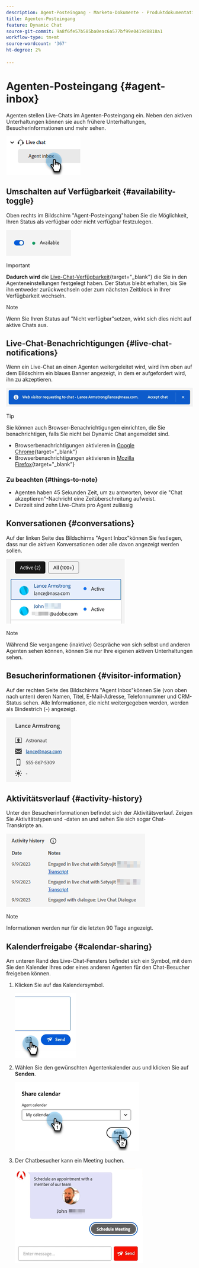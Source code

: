 ```yaml
---
description: Agent-Posteingang - Marketo-Dokumente - Produktdokumentation
title: Agenten-Posteingang
feature: Dynamic Chat
source-git-commit: 9a8f6fe57b585ba0eac6a577bf99e0419d8818a1
workflow-type: tm+mt
source-wordcount: '367'
ht-degree: 2%

---
```


# Agenten-Posteingang {#agent-inbox}

Agenten stellen Live-Chats im Agenten-Posteingang ein. Neben den aktiven Unterhaltungen können sie auch frühere Unterhaltungen, Besucherinformationen und mehr sehen.

![](assets/agent-inbox-1.png)

## Umschalten auf Verfügbarkeit {#availability-toggle}

Oben rechts im Bildschirm &quot;Agent-Posteingang&quot;haben Sie die Möglichkeit, Ihren Status als verfügbar oder nicht verfügbar festzulegen.

![](assets/agent-inbox-2.png)

>[!IMPORTANT]
>
>**Dadurch wird** die [Live-Chat-Verfügbarkeit](/help/marketo/product-docs/demand-generation/dynamic-chat/setup-and-configuration/agent-settings.md#live-chat-availability){target="_blank"} die Sie in den Agenteneinstellungen festgelegt haben. Der Status bleibt erhalten, bis Sie ihn entweder zurückwechseln oder zum nächsten Zeitblock in Ihrer Verfügbarkeit wechseln.

>[!NOTE]
>
>Wenn Sie Ihren Status auf &quot;Nicht verfügbar&quot;setzen, wirkt sich dies nicht auf aktive Chats aus.

## Live-Chat-Benachrichtigungen {#live-chat-notifications}

Wenn ein Live-Chat an einen Agenten weitergeleitet wird, wird ihm oben auf dem Bildschirm ein blaues Banner angezeigt, in dem er aufgefordert wird, ihn zu akzeptieren.

![](assets/agent-inbox-3.png)

>[!TIP]
>
>Sie können auch Browser-Benachrichtigungen einrichten, die Sie benachrichtigen, falls Sie nicht bei Dynamic Chat angemeldet sind.
>
>* Browserbenachrichtigungen aktivieren in [Google Chrome](https://support.google.com/chrome/answer/3220216?hl=en&amp;co=GENIE.Platform%3DDesktop){target="_blank"}
>* Browserbenachrichtigungen aktivieren in [Mozilla Firefox](https://support.mozilla.org/en-US/kb/push-notifications-firefox){target="_blank"}

### Zu beachten {#things-to-note}

* Agenten haben 45 Sekunden Zeit, um zu antworten, bevor die &quot;Chat akzeptieren&quot;-Nachricht eine Zeitüberschreitung aufweist.
* Derzeit sind zehn Live-Chats pro Agent zulässig

## Konversationen {#conversations}

Auf der linken Seite des Bildschirms &quot;Agent Inbox&quot;können Sie festlegen, dass nur die aktiven Konversationen oder alle davon angezeigt werden sollen.

![](assets/agent-inbox-4.png)

>[!NOTE]
>
>Während Sie vergangene (inaktive) Gespräche von sich selbst und anderen Agenten sehen können, können Sie nur Ihre eigenen aktiven Unterhaltungen sehen.

## Besucherinformationen {#visitor-information}

Auf der rechten Seite des Bildschirms &quot;Agent Inbox&quot;können Sie (von oben nach unten) deren Namen, Titel, E-Mail-Adresse, Telefonnummer und CRM-Status sehen. Alle Informationen, die nicht weitergegeben werden, werden als Bindestrich (-) angezeigt.

![](assets/agent-inbox-5.png)

## Aktivitätsverlauf {#activity-history}

Unter den Besucherinformationen befindet sich der Aktivitätsverlauf. Zeigen Sie Aktivitätstypen und -daten an und sehen Sie sich sogar Chat-Transkripte an.

![](assets/agent-inbox-6.png)

>[!NOTE]
>
>Informationen werden nur für die letzten 90 Tage angezeigt.

## Kalenderfreigabe {#calendar-sharing}

Am unteren Rand des Live-Chat-Fensters befindet sich ein Symbol, mit dem Sie den Kalender Ihres oder eines anderen Agenten für den Chat-Besucher freigeben können.

1. Klicken Sie auf das Kalendersymbol.

   ![](assets/agent-inbox-7.png)

1. Wählen Sie den gewünschten Agentenkalender aus und klicken Sie auf **Senden**.

   ![](assets/agent-inbox-8.png)

1. Der Chatbesucher kann ein Meeting buchen.

   ![](assets/agent-inbox-9.png)
